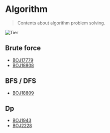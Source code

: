 # Algorithm
> Contents about algorithm problem solving.

![Tier][tier-image]

## Brute force
- [BOJ17779][게리맨더링2]
- [BOJ18808][스티커붙이기]

## BFS / DFS
- [BOJ18809][Gaaaaaaaaaarden]

## Dp
- [BOJ1943][동전분배]
- [BOJ2228][구간나누기]

<!-- Markdown link & img dfn's -->
[tier-image]: https://img.shields.io/badge/Tier-Gold2-gold
[게리맨더링2]: https://truebird.tech/algorithm/problems/boj17779
[스티커붙이기]: https://truebird.tech/algorithm/problems/boj18808
[Gaaaaaaaaaarden]: https://truebird.tech/algorithm/problems/boj18809
[동전분배]: https://truebird.tech/algorithm/problems/boj1943
[구간나누기]: https://truebird.tech/algorithm/problems/boj2228
